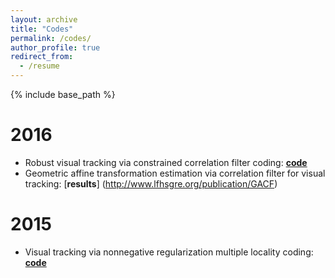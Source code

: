 ```yaml
---
layout: archive
title: "Codes"
permalink: /codes/
author_profile: true
redirect_from:
  - /resume
---
```


{% include base_path %}

2016
======
* Robust visual tracking via constrained correlation filter coding: [**code**](http://sgre.github.io/publication/OTSDF)
* Geometric affine transformation estimation via correlation filter for visual tracking: [**results**] (http://www.lfhsgre.org/publication/GACF)

2015
======
* Visual tracking via nonnegative regularization multiple locality coding: [**code**](http://www.lfhsgre.org/publication/NMC_ICCVW)
